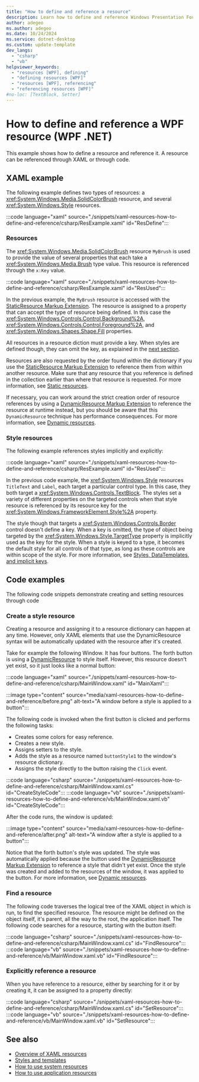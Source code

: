 ```yaml
---
title: "How to define and reference a resource"
description: Learn how to define and reference Windows Presentation Foundation (WPF) resources through XAML and code.
author: adegeo
ms.author: adegeo
ms.date: 10/24/2024
ms.service: dotnet-desktop
ms.custom: update-template
dev_langs:
  - "csharp"
  - "vb"
helpviewer_keywords:
  - "resources [WPF], defining"
  - "defining resources [WPF]"
  - "resources [WPF], referencing"
  - "referencing resources [WPF]"
#no-loc: [TextBlock, Setter]
---
```


# How to define and reference a WPF resource (WPF .NET)

This example shows how to define a resource and reference it. A resource can be referenced through XAML or through code.

## XAML example

The following example defines two types of resources: a <xref:System.Windows.Media.SolidColorBrush> resource, and several <xref:System.Windows.Style> resources.

:::code language="xaml" source="./snippets/xaml-resources-how-to-define-and-reference/csharp/ResExample.xaml" id="ResDefine":::

### Resources

The <xref:System.Windows.Media.SolidColorBrush> resource `MyBrush` is used to provide the value of several properties that each take a <xref:System.Windows.Media.Brush> type value. This resource is referenced through the `x:Key` value.

:::code language="xaml" source="./snippets/xaml-resources-how-to-define-and-reference/csharp/ResExample.xaml" id="ResUsed":::

In the previous example, the `MyBrush` resource is accessed with the [StaticResource Markup Extension](../../../framework/wpf/advanced/staticresource-markup-extension.md). The resource is assigned to a property that can accept the type of resource being defined. In this case the <xref:System.Windows.Controls.Control.Background%2A>, <xref:System.Windows.Controls.Control.Foreground%2A>, and <xref:System.Windows.Shapes.Shape.Fill> properties.

All resources in a resource diction must provide a key. When styles are defined though, they can omit the key, as explained in the [next section](#style-resources).

Resources are also requested by the order found within the dictionary if you use the [StaticResource Markup Extension](../../../framework/wpf/advanced/staticresource-markup-extension.md) to reference them from within another resource. Make sure that any resource that you reference is defined in the collection earlier than where that resource is requested. For more information, see [Static resources](xaml-resources-overview.md#static-resources).

If necessary, you can work around the strict creation order of resource references by using a [DynamicResource Markup Extension](../../../framework/wpf/advanced/dynamicresource-markup-extension.md) to reference the resource at runtime instead, but you should be aware that this `DynamicResource` technique has performance consequences. For more information, see [Dynamic resources](xaml-resources-overview.md#dynamic-resources).

### Style resources

The following example references styles implicitly and explicitly:

:::code language="xaml" source="./snippets/xaml-resources-how-to-define-and-reference/csharp/ResExample.xaml" id="ResUsed":::

In the previous code example, the <xref:System.Windows.Style> resources `TitleText` and `Label`, each target a particular control type. In this case, they both target a <xref:System.Windows.Controls.TextBlock>. The styles set a variety of different properties on the targeted controls when that style resource is referenced by its resource key for the <xref:System.Windows.FrameworkElement.Style%2A> property.

The style though that targets a <xref:System.Windows.Controls.Border> control doesn't define a key. When a key is omitted, the type of object being targeted by the <xref:System.Windows.Style.TargetType> property is implicitly used as the key for the style. When a style is keyed to a type, it becomes the default style for all controls of that type, as long as these controls are within scope of the style. For more information, see [Styles, DataTemplates, and implicit keys](xaml-resources-overview.md#styles-datatemplates-and-implicit-keys).

## Code examples

The following code snippets demonstrate creating and setting resources through code

### Create a style resource

Creating a resource and assigning it to a resource dictionary can happen at any time. However, only XAML elements that use the DynamicResource syntax will be automatically updated with the resource after it's created.

Take for example the following Window. It has four buttons. The forth button is using a [DynamicResource](xaml-resources-overview.md#dynamic-resources) to style itself. However, this resource doesn't yet exist, so it just looks like a normal button:

:::code language="xaml" source="./snippets/xaml-resources-how-to-define-and-reference/csharp/MainWindow.xaml" id="MainXaml":::

:::image type="content" source="media/xaml-resources-how-to-define-and-reference/before.png" alt-text="A window before a style is applied to a button":::

The following code is invoked when the first button is clicked and performs the following tasks:

- Creates some colors for easy reference.
- Creates a new style.
- Assigns setters to the style.
- Adds the style as a resource named `buttonStyle1` to the window's resource dictionary.
- Assigns the style directly to the button raising the `Click` event.

:::code language="csharp" source="./snippets/xaml-resources-how-to-define-and-reference/csharp/MainWindow.xaml.cs" id="CreateStyleCode":::
:::code language="vb" source="./snippets/xaml-resources-how-to-define-and-reference/vb/MainWindow.xaml.vb" id="CreateStyleCode":::

After the code runs, the window is updated:

:::image type="content" source="media/xaml-resources-how-to-define-and-reference/after.png" alt-text="A window after a style is applied to a button":::

Notice that the forth button's style was updated. The style was automatically applied because the button used the [DynamicResource Markup Extension](../../../framework/wpf/advanced/dynamicresource-markup-extension.md) to reference a style that didn't yet exist. Once the style was created and added to the resources of the window, it was applied to the button. For more information, see [Dynamic resources](xaml-resources-overview.md#dynamic-resources).

### Find a resource

The following code traverses the logical tree of the XAML object in which is run, to find the specified resource. The resource might be defined on the object itself, it's parent, all the way to the root, the application itself. The following code searches for a resource, starting with the button itself:

:::code language="csharp" source="./snippets/xaml-resources-how-to-define-and-reference/csharp/MainWindow.xaml.cs" id="FindResource":::
:::code language="vb" source="./snippets/xaml-resources-how-to-define-and-reference/vb/MainWindow.xaml.vb" id="FindResource":::

### Explicitly reference a resource

When you have reference to a resource, either by searching for it or by creating it, it can be assigned to a property directly:

:::code language="csharp" source="./snippets/xaml-resources-how-to-define-and-reference/csharp/MainWindow.xaml.cs" id="SetResource":::
:::code language="vb" source="./snippets/xaml-resources-how-to-define-and-reference/vb/MainWindow.xaml.vb" id="SetResource":::

## See also

- [Overview of XAML resources](xaml-resources-overview.md)
- [Styles and templates](../controls/styles-templates-overview.md)
- [How to use system resources](xaml-resources-how-to-use-system.md)
- [How to use application resources](xaml-resources-how-to-use-application.md)
